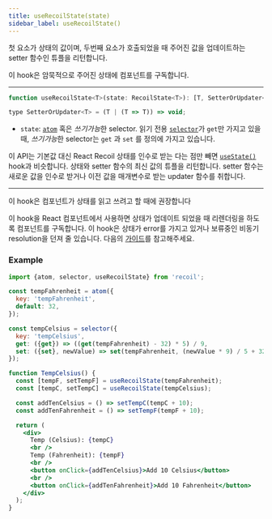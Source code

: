 ```yaml
---
title: useRecoilState(state)
sidebar_label: useRecoilState()
---
```


첫 요소가 상태의 값이며, 두번째 요소가 호출되었을 때 주어진 값을 업데이트하는 setter 함수인 튜플을 리턴합니다.

이 hook은 암묵적으로 주어진 상태에 컴포넌트를 구독합니다.

---

```jsx
function useRecoilState<T>(state: RecoilState<T>): [T, SetterOrUpdater<T>];

type SetterOrUpdater<T> = (T | (T => T)) => void;
```

- `state`: [`atom`](/docs/api-reference/core/atom) 혹은 *쓰기가능*한 selector. 읽기 전용 [`selector`](/docs/api-reference/core/selector)가 `get`만 가지고 있을 때, *쓰기가능*한 selector는  `get` 과  `set` 를 정의에 가지고 있습니다.

이 API는 기본값 대신 React Recoil 상태를 인수로 받는 다는 점만 빼면 [`useState()`](https://react.dev/reference/react/useState) hook과 비슷합니다. 상태와 setter 함수의 최신 값의 튜플을 리턴합니다. setter 함수는 새로운 값을 인수로 받거나 이전 값을 매개변수로 받는 updater 함수를 취합니다.

---

이 hook은 컴포넌트가 상태를 읽고 쓰려고 할 때에 권장합니다

이 hook을 React 컴포넌트에서 사용하면 상태가 업데이트 되었을 때 리렌더링을 하도록 컴포넌트를 구독합니다. 이 hook은 상태가 error를 가지고 있거나 보류중인 비동기 resolution을 던져 줄 있습니다. 다음의 [가이드](/docs/guides/asynchronous-data-queries)를 참고해주세요.

### Example

```jsx
import {atom, selector, useRecoilState} from 'recoil';

const tempFahrenheit = atom({
  key: 'tempFahrenheit',
  default: 32,
});

const tempCelsius = selector({
  key: 'tempCelsius',
  get: ({get}) => ((get(tempFahrenheit) - 32) * 5) / 9,
  set: ({set}, newValue) => set(tempFahrenheit, (newValue * 9) / 5 + 32),
});

function TempCelsius() {
  const [tempF, setTempF] = useRecoilState(tempFahrenheit);
  const [tempC, setTempC] = useRecoilState(tempCelsius);

  const addTenCelsius = () => setTempC(tempC + 10);
  const addTenFahrenheit = () => setTempF(tempF + 10);

  return (
    <div>
      Temp (Celsius): {tempC}
      <br />
      Temp (Fahrenheit): {tempF}
      <br />
      <button onClick={addTenCelsius}>Add 10 Celsius</button>
      <br />
      <button onClick={addTenFahrenheit}>Add 10 Fahrenheit</button>
    </div>
  );
}
```
